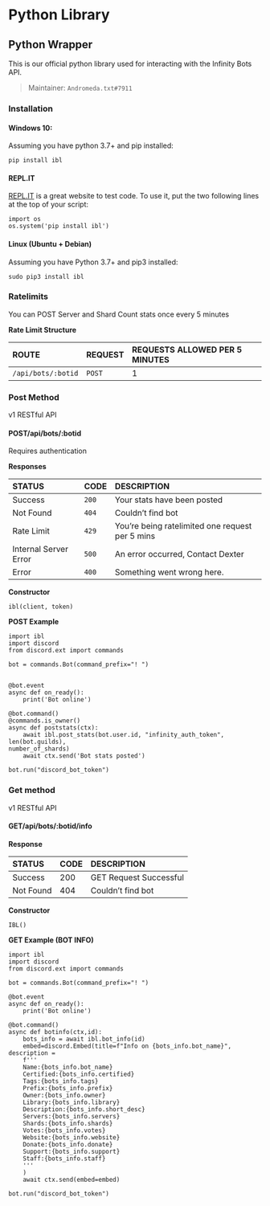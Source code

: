 # Python Library

## Python Wrapper

This is our official python library used for interacting with the Infinity Bots API.

> Maintainer: `Andromeda.txt#7911`

### Installation

#### Windows 10:

Assuming you have python 3.7+ and pip installed:

```text
pip install ibl
```

#### REPL.IT

[REPL.IT](https://repl.it/) is a great website to test code. To use it, put the two following lines at the top of your script:

```text
import os
os.system('pip install ibl')
```

#### Linux \(Ubuntu + Debian\)

Assuming you have Python 3.7+ and pip3 installed:

```text
sudo pip3 install ibl
```

### Ratelimits

You can POST Server and Shard Count stats once every 5 minutes

**Rate Limit Structure**

| ROUTE | REQUEST | REQUESTS ALLOWED PER 5 MINUTES |
| :--- | :--- | :--- |
| `/api/bots/:botid` | `POST` | 1 |

### Post Method

v1 RESTful API

#### POST/api/bots/:botid

Requires authentication

**Responses**

| STATUS | CODE | DESCRIPTION |
| :--- | :--- | :--- |
| Success | `200` | Your stats have been posted |
| Not Found | `404` | Couldn’t find bot |
| Rate Limit | `429` | You’re being ratelimited one request per 5 mins |
| Internal Server Error | `500` | An error occurred, Contact Dexter |
| Error | `400` | Something went wrong here. |

**Constructor**

```text
ibl(client, token)
```

**POST Example**

```text
import ibl
import discord
from discord.ext import commands

bot = commands.Bot(command_prefix="! ")


@bot.event
async def on_ready():
    print('Bot online')

@bot.command()
@commands.is_owner()
async def poststats(ctx):
    await ibl.post_stats(bot.user.id, "infinity_auth_token", len(bot.guilds), 
number_of_shards)
    await ctx.send('Bot stats posted')

bot.run("discord_bot_token")
```

### Get method

v1 RESTful API

#### GET/api/bots/:botid/info

**Response**

| STATUS | CODE | DESCRIPTION |
| :--- | :--- | :--- |
| Success | 200 | GET Request Successful |
| Not Found | 404 | Couldn’t find bot |

**Constructor**

```text
IBL()
```

**GET Example \(BOT INFO\)**

```text
import ibl
import discord
from discord.ext import commands

bot = commands.Bot(command_prefix="! ")

@bot.event
async def on_ready():
    print('Bot online')

@bot.command()
async def botinfo(ctx,id):
    bots_info = await ibl.bot_info(id)
    embed=discord.Embed(title=f"Info on {bots_info.bot_name}", description = 
    f'''
    Name:{bots_info.bot_name}
    Certified:{bots_info.certified}
    Tags:{bots_info.tags}
    Prefix:{bots_info.prefix}
    Owner:{bots_info.owner}
    Library:{bots_info.library}
    Description:{bots_info.short_desc}
    Servers:{bots_info.servers}
    Shards:{bots_info.shards}
    Votes:{bots_info.votes}
    Website:{bots_info.website}
    Donate:{bots_info.donate}
    Support:{bots_info.support}
    Staff:{bots_info.staff}
    '''
    )
    await ctx.send(embed=embed)

bot.run("discord_bot_token")
```

